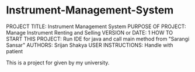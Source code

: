 # Instrument-Management-System
PROJECT TITLE: Instrument Management System
PURPOSE OF PROJECT: Manage Instrument Renting and Selling
VERSION or DATE: 1
HOW TO START THIS PROJECT: Run IDE for java and call main method from "Sarangi Sansar"
AUTHORS: Srijan Shakya
USER INSTRUCTIONS: Handle with patient

This is a project for given by my university. 
